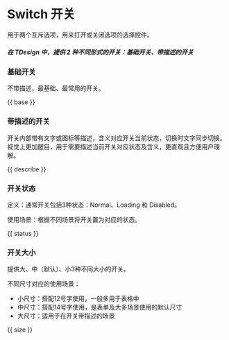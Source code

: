 # Switch 开关

用于两个互斥选项，用来打开或关闭选项的选择控件。

##### 在 TDesign 中，提供 2 种不同形式的开关：基础开关、带描述的开关

### 基础开关

不带描述，最基础、最常用的开关。

{{ base }}

### 带描述的开关

开关内部带有文字或图标等描述，含义对应开关当前状态，切换时文字同步切换。视觉上更加醒目，用于需要描述当前开关对应状态及含义，更直观且方便用户理解。

{{ describe }}

### 开关状态

定义：通常开关包括3种状态：Normal、Loading 和 Disabled。

使用场景：根据不同场景将开关置为对应的状态。

{{ status }}

### 开关大小

提供大、中（默认）、小3种不同大小的开关。

不同尺寸对应的使用场景：

- 小尺寸：搭配12号字使用，一般多用于表格中
- 中尺寸：搭配14号字使用，是表单及大多场景使用的默认尺寸
- 大尺寸：适用于在开关带描述的场景

{{ size }}
